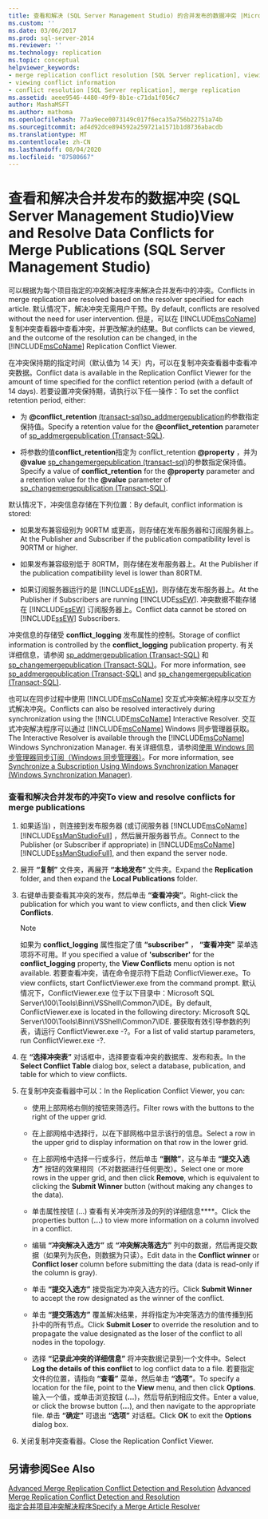 ```yaml
---
title: 查看和解决 (SQL Server Management Studio) 的合并发布的数据冲突 |Microsoft Docs
ms.custom: ''
ms.date: 03/06/2017
ms.prod: sql-server-2014
ms.reviewer: ''
ms.technology: replication
ms.topic: conceptual
helpviewer_keywords:
- merge replication conflict resolution [SQL Server replication], viewing conflicts
- viewing conflict information
- conflict resolution [SQL Server replication], merge replication
ms.assetid: aeee9546-4480-49f9-8b1e-c71da1f056c7
author: MashaMSFT
ms.author: mathoma
ms.openlocfilehash: 77aa9ece0073149c017f6eca35a756b22751a74b
ms.sourcegitcommit: ad4d92dce894592a259721a1571b1d8736abacdb
ms.translationtype: MT
ms.contentlocale: zh-CN
ms.lasthandoff: 08/04/2020
ms.locfileid: "87580667"
---
```

# <a name="view-and-resolve-data-conflicts-for-merge-publications-sql-server-management-studio"></a><span data-ttu-id="96dc7-102">查看和解决合并发布的数据冲突 (SQL Server Management Studio)</span><span class="sxs-lookup"><span data-stu-id="96dc7-102">View and Resolve Data Conflicts for Merge Publications (SQL Server Management Studio)</span></span>
  <span data-ttu-id="96dc7-103">可以根据为每个项目指定的冲突解决程序来解决合并发布中的冲突。</span><span class="sxs-lookup"><span data-stu-id="96dc7-103">Conflicts in merge replication are resolved based on the resolver specified for each article.</span></span> <span data-ttu-id="96dc7-104">默认情况下，解决冲突无需用户干预。</span><span class="sxs-lookup"><span data-stu-id="96dc7-104">By default, conflicts are resolved without the need for user intervention.</span></span> <span data-ttu-id="96dc7-105">但是，可以在 [!INCLUDE[msCoName](../../includes/msconame-md.md)] 复制冲突查看器中查看冲突，并更改解决的结果。</span><span class="sxs-lookup"><span data-stu-id="96dc7-105">But conflicts can be viewed, and the outcome of the resolution can be changed, in the [!INCLUDE[msCoName](../../includes/msconame-md.md)] Replication Conflict Viewer.</span></span>  
  
 <span data-ttu-id="96dc7-106">在冲突保持期的指定时间（默认值为 14 天）内，可以在复制冲突查看器中查看冲突数据。</span><span class="sxs-lookup"><span data-stu-id="96dc7-106">Conflict data is available in the Replication Conflict Viewer for the amount of time specified for the conflict retention period (with a default of 14 days).</span></span> <span data-ttu-id="96dc7-107">若要设置冲突保持期，请执行以下任一操作：</span><span class="sxs-lookup"><span data-stu-id="96dc7-107">To set the conflict retention period, either:</span></span>  
  
-   <span data-ttu-id="96dc7-108">为 **@conflict_retention** [&#40;transact-sql&#41;sp_addmergepublication](/sql/relational-databases/system-stored-procedures/sp-addmergepublication-transact-sql)的参数指定保持值。</span><span class="sxs-lookup"><span data-stu-id="96dc7-108">Specify a retention value for the **@conflict_retention** parameter of [sp_addmergepublication &#40;Transact-SQL&#41;](/sql/relational-databases/system-stored-procedures/sp-addmergepublication-transact-sql).</span></span>  
  
-   <span data-ttu-id="96dc7-109">将参数的值**conflict_retention**指定为 conflict_retention **@property** ，并为 **@value** [sp_changemergepublication &#40;transact-sql&#41;](/sql/relational-databases/system-stored-procedures/sp-changemergepublication-transact-sql)的参数指定保持值。</span><span class="sxs-lookup"><span data-stu-id="96dc7-109">Specify a value of **conflict_retention** for the **@property** parameter and a retention value for the **@value** parameter of [sp_changemergepublication &#40;Transact-SQL&#41;](/sql/relational-databases/system-stored-procedures/sp-changemergepublication-transact-sql).</span></span>  
  
 <span data-ttu-id="96dc7-110">默认情况下，冲突信息存储在下列位置：</span><span class="sxs-lookup"><span data-stu-id="96dc7-110">By default, conflict information is stored:</span></span>  
  
-   <span data-ttu-id="96dc7-111">如果发布兼容级别为 90RTM 或更高，则存储在发布服务器和订阅服务器上。</span><span class="sxs-lookup"><span data-stu-id="96dc7-111">At the Publisher and Subscriber if the publication compatibility level is 90RTM or higher.</span></span>  
  
-   <span data-ttu-id="96dc7-112">如果发布兼容级别低于 80RTM，则存储在发布服务器上。</span><span class="sxs-lookup"><span data-stu-id="96dc7-112">At the Publisher if the publication compatibility level is lower than 80RTM.</span></span>  
  
-   <span data-ttu-id="96dc7-113">如果订阅服务器运行的是 [!INCLUDE[ssEW](../../includes/ssew-md.md)]，则存储在发布服务器上。</span><span class="sxs-lookup"><span data-stu-id="96dc7-113">At the Publisher if Subscribers are running [!INCLUDE[ssEW](../../includes/ssew-md.md)].</span></span> <span data-ttu-id="96dc7-114">冲突数据不能存储在 [!INCLUDE[ssEW](../../includes/ssew-md.md)] 订阅服务器上。</span><span class="sxs-lookup"><span data-stu-id="96dc7-114">Conflict data cannot be stored on [!INCLUDE[ssEW](../../includes/ssew-md.md)] Subscribers.</span></span>  
  
 <span data-ttu-id="96dc7-115">冲突信息的存储受 **conflict_logging** 发布属性的控制。</span><span class="sxs-lookup"><span data-stu-id="96dc7-115">Storage of conflict information is controlled by the **conflict_logging** publication property.</span></span> <span data-ttu-id="96dc7-116">有关详细信息，请参阅 [sp_addmergepublication (Transact-SQL)](/sql/relational-databases/system-stored-procedures/sp-addmergepublication-transact-sql) 和 [sp_changemergepublication (Transact-SQL)](/sql/relational-databases/system-stored-procedures/sp-changemergepublication-transact-sql)。</span><span class="sxs-lookup"><span data-stu-id="96dc7-116">For more information, see [sp_addmergepublication &#40;Transact-SQL&#41;](/sql/relational-databases/system-stored-procedures/sp-addmergepublication-transact-sql) and [sp_changemergepublication &#40;Transact-SQL&#41;](/sql/relational-databases/system-stored-procedures/sp-changemergepublication-transact-sql).</span></span>  
  
 <span data-ttu-id="96dc7-117">也可以在同步过程中使用 [!INCLUDE[msCoName](../../includes/msconame-md.md)] 交互式冲突解决程序以交互方式解决冲突。</span><span class="sxs-lookup"><span data-stu-id="96dc7-117">Conflicts can also be resolved interactively during synchronization using the [!INCLUDE[msCoName](../../includes/msconame-md.md)] Interactive Resolver.</span></span> <span data-ttu-id="96dc7-118">交互式冲突解决程序可以通过 [!INCLUDE[msCoName](../../includes/msconame-md.md)] Windows 同步管理器获取。</span><span class="sxs-lookup"><span data-stu-id="96dc7-118">The Interactive Resolver is available through the [!INCLUDE[msCoName](../../includes/msconame-md.md)] Windows Synchronization Manager.</span></span> <span data-ttu-id="96dc7-119">有关详细信息，请参阅[使用 Windows 同步管理器同步订阅（Windows 同步管理器）](synchronize-a-subscription-using-windows-synchronization-manager.md)。</span><span class="sxs-lookup"><span data-stu-id="96dc7-119">For more information, see [Synchronize a Subscription Using Windows Synchronization Manager &#40;Windows Synchronization Manager&#41;](synchronize-a-subscription-using-windows-synchronization-manager.md).</span></span>  
  
### <a name="to-view-and-resolve-conflicts-for-merge-publications"></a><span data-ttu-id="96dc7-120">查看和解决合并发布的冲突</span><span class="sxs-lookup"><span data-stu-id="96dc7-120">To view and resolve conflicts for merge publications</span></span>  
  
1.  <span data-ttu-id="96dc7-121">如果适当) ，则连接到发布服务器 (或订阅服务器 [!INCLUDE[msCoName](../../includes/msconame-md.md)] [!INCLUDE[ssManStudioFull](../../includes/ssmanstudiofull-md.md)] ，然后展开服务器节点。</span><span class="sxs-lookup"><span data-stu-id="96dc7-121">Connect to the Publisher (or Subscriber if appropriate) in [!INCLUDE[msCoName](../../includes/msconame-md.md)] [!INCLUDE[ssManStudioFull](../../includes/ssmanstudiofull-md.md)], and then expand the server node.</span></span>  
  
2.  <span data-ttu-id="96dc7-122">展开 **“复制”** 文件夹，再展开 **“本地发布”** 文件夹。</span><span class="sxs-lookup"><span data-stu-id="96dc7-122">Expand the **Replication** folder, and then expand the **Local Publications** folder.</span></span>  
  
3.  <span data-ttu-id="96dc7-123">右键单击要查看其冲突的发布，然后单击 **“查看冲突”**。</span><span class="sxs-lookup"><span data-stu-id="96dc7-123">Right-click the publication for which you want to view conflicts, and then click **View Conflicts**.</span></span>  
  
    > [!NOTE]  
    >  <span data-ttu-id="96dc7-124">如果为 **conflict_logging** 属性指定了值 **“subscriber”** ， **“查看冲突”** 菜单选项将不可用。</span><span class="sxs-lookup"><span data-stu-id="96dc7-124">If you specified a value of **'subscriber'** for the **conflict_logging** property, the **View Conflicts** menu option is not available.</span></span> <span data-ttu-id="96dc7-125">若要查看冲突，请在命令提示符下启动 ConflictViewer.exe。</span><span class="sxs-lookup"><span data-stu-id="96dc7-125">To view conflicts, start ConflictViewer.exe from the command prompt.</span></span> <span data-ttu-id="96dc7-126">默认情况下，ConflictViewer.exe 位于以下目录中：Microsoft SQL Server\100\Tools\Binn\VSShell\Common7\IDE。</span><span class="sxs-lookup"><span data-stu-id="96dc7-126">By default, ConflictViewer.exe is located in the following directory: Microsoft SQL Server\100\Tools\Binn\VSShell\Common7\IDE.</span></span> <span data-ttu-id="96dc7-127">要获取有效引导参数的列表，请运行 ConflictViewer.exe -?。</span><span class="sxs-lookup"><span data-stu-id="96dc7-127">For a list of valid startup parameters, run ConflictViewer.exe -?.</span></span>  
  
4.  <span data-ttu-id="96dc7-128">在 **“选择冲突表”** 对话框中，选择要查看冲突的数据库、发布和表。</span><span class="sxs-lookup"><span data-stu-id="96dc7-128">In the **Select Conflict Table** dialog box, select a database, publication, and table for which to view conflicts.</span></span>  
  
5.  <span data-ttu-id="96dc7-129">在复制冲突查看器中可以：</span><span class="sxs-lookup"><span data-stu-id="96dc7-129">In the Replication Conflict Viewer, you can:</span></span>  
  
    -   <span data-ttu-id="96dc7-130">使用上部网格右侧的按钮来筛选行。</span><span class="sxs-lookup"><span data-stu-id="96dc7-130">Filter rows with the buttons to the right of the upper grid.</span></span>  
  
    -   <span data-ttu-id="96dc7-131">在上部网格中选择行，以在下部网格中显示该行的信息。</span><span class="sxs-lookup"><span data-stu-id="96dc7-131">Select a row in the upper grid to display information on that row in the lower grid.</span></span>  
  
    -   <span data-ttu-id="96dc7-132">在上部网格中选择一行或多行，然后单击 **“删除”**，这与单击 **“提交入选方”** 按钮的效果相同（不对数据进行任何更改）。</span><span class="sxs-lookup"><span data-stu-id="96dc7-132">Select one or more rows in the upper grid, and then click **Remove**, which is equivalent to clicking the **Submit Winner** button (without making any changes to the data).</span></span>  
  
    -   <span data-ttu-id="96dc7-133">单击属性按钮 (...) 查看有关冲突所涉及的列的详细信息\*\*\*\*。</span><span class="sxs-lookup"><span data-stu-id="96dc7-133">Click the properties button (**...**) to view more information on a column involved in a conflict.</span></span>  
  
    -   <span data-ttu-id="96dc7-134">编辑 **“冲突解决入选方”** 或 **“冲突解决落选方”** 列中的数据，然后再提交数据（如果列为灰色，则数据为只读）。</span><span class="sxs-lookup"><span data-stu-id="96dc7-134">Edit data in the **Conflict winner** or **Conflict loser** column before submitting the data (data is read-only if the column is gray).</span></span>  
  
    -   <span data-ttu-id="96dc7-135">单击 **“提交入选方”** 接受指定为冲突入选方的行。</span><span class="sxs-lookup"><span data-stu-id="96dc7-135">Click **Submit Winner** to accept the row designated as the winner of the conflict.</span></span>  
  
    -   <span data-ttu-id="96dc7-136">单击 **“提交落选方”** 覆盖解决结果，并将指定为冲突落选方的值传播到拓扑中的所有节点。</span><span class="sxs-lookup"><span data-stu-id="96dc7-136">Click **Submit Loser** to override the resolution and to propagate the value designated as the loser of the conflict to all nodes in the topology.</span></span>  
  
    -   <span data-ttu-id="96dc7-137">选择 **“记录此冲突的详细信息”** 将冲突数据记录到一个文件中。</span><span class="sxs-lookup"><span data-stu-id="96dc7-137">Select **Log the details of this conflict** to log conflict data to a file.</span></span> <span data-ttu-id="96dc7-138">若要指定文件的位置，请指向 **“查看”** 菜单，然后单击 **“选项”**。</span><span class="sxs-lookup"><span data-stu-id="96dc7-138">To specify a location for the file, point to the **View** menu, and then click **Options**.</span></span> <span data-ttu-id="96dc7-139">输入一个值，或单击浏览按钮 (**...**)，然后导航到相应文件。</span><span class="sxs-lookup"><span data-stu-id="96dc7-139">Enter a value, or click the browse button (**...**), and then navigate to the appropriate file.</span></span> <span data-ttu-id="96dc7-140">单击 **“确定”** 可退出 **“选项”** 对话框。</span><span class="sxs-lookup"><span data-stu-id="96dc7-140">Click **OK** to exit the **Options** dialog box.</span></span>  
  
6.  <span data-ttu-id="96dc7-141">关闭复制冲突查看器。</span><span class="sxs-lookup"><span data-stu-id="96dc7-141">Close the Replication Conflict Viewer.</span></span>  
  
## <a name="see-also"></a><span data-ttu-id="96dc7-142">另请参阅</span><span class="sxs-lookup"><span data-stu-id="96dc7-142">See Also</span></span>  
 <span data-ttu-id="96dc7-143">[Advanced Merge Replication Conflict Detection and Resolution](merge/advanced-merge-replication-conflict-detection-and-resolution.md) </span><span class="sxs-lookup"><span data-stu-id="96dc7-143">[Advanced Merge Replication Conflict Detection and Resolution](merge/advanced-merge-replication-conflict-detection-and-resolution.md) </span></span>  
 [<span data-ttu-id="96dc7-144">指定合并项目冲突解决程序</span><span class="sxs-lookup"><span data-stu-id="96dc7-144">Specify a Merge Article Resolver</span></span>](publish/specify-a-merge-article-resolver.md)  
  
  
